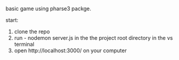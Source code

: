 basic game using pharse3 packge.

start:
1. clone the repo
2. run - nodemon server.js in the the project root directory in the vs terminal
3. open http://localhost:3000/ on your computer